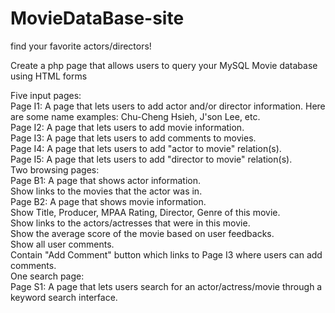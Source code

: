 # MovieDataBase-site
find your favorite actors/directors!

Create a php page that allows users to query your MySQL Movie database using HTML forms<br />

Five input pages:<br />
Page I1: A page that lets users to add actor and/or director information. Here are some name examples: Chu-Cheng Hsieh, J'son Lee, etc.<br />
Page I2: A page that lets users to add movie information.<br />
Page I3: A page that lets users to add comments to movies.<br />
Page I4: A page that lets users to add "actor to movie" relation(s).<br />
Page I5: A page that lets users to add "director to movie" relation(s).<br />
Two browsing pages:<br />
Page B1: A page that shows actor information.<br />
Show links to the movies that the actor was in.<br />
Page B2: A page that shows movie information.<br />
Show Title, Producer, MPAA Rating, Director, Genre of this movie.<br />
Show links to the actors/actresses that were in this movie.<br />
Show the average score of the movie based on user feedbacks.<br />
Show all user comments.<br />
Contain "Add Comment" button which links to Page I3 where users can add comments.<br />
One search page:<br />
Page S1: A page that lets users search for an actor/actress/movie through a keyword search interface. <br />
